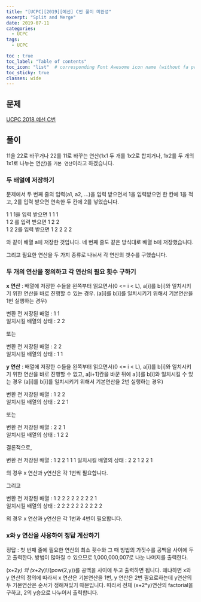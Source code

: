 ```yaml
---
title: "[UCPC][2019][예선] C번 풀이 미완성"
excerpt: "Split and Merge"
date: 2019-07-11
categories:
  - UCPC
tags:
  - UCPC

toc : true
toc_label: "Table of contents"
toc_icon: "list"  # corresponding Font Awesome icon name (without fa prefix)
toc_sticky: true
classes: wide  
---
```



## 문제

[UCPC 2018 예선 C번](https://www.acmicpc.net/problem/15902)

## 풀이

11을 22로 바꾸거나 22를 11로 바꾸는 연산(1x1 두 개를 1x2로 합치거나, 1x2를 두 개의 1x1로 나누는 연산)을 `기본 연산`이라고 하겠습니다.  

### 두 배열에 저장하기  

문제에서 두 번째 줄의 입력(a1, a2, ...)을 입력 받으면서 1을 입력받으면 한 칸에 1을 적고, 2를 입력 받으면 연속한 두 칸에 2를 넣었습니다.  

1 1 1을 입력 받으면 1 1 1  
1 2  를 입력 받으면 1 2 2  
1 2 2를 입력 받으면 1 2 2 2 2  

와 같이 배열 a에 저장한 것입니다. 네 번째 줄도 같은 방식대로 배열 b에 저장했습니다.

그리고 필요한 연산을 두 가지 종류로 나눠서 각 연산의 갯수를 구했습니다.  

### 두 개의 연산을 정의하고 각 연산의 필요 횟수 구하기

**x 연산** : 배열에 저장한 수들을 왼쪽부터 읽으면서(0 <= i < L), a[i]를 b[i]와 일치시키기 위한 연산을 바로 진행할 수 있는 경우. (a[i]를 b[i]를 일치시키기 위해서 기본연산을 1번 실행하는 경우)

변환 전 저장된 배열  : 1 1  
일치시킬 배열의 상태 : 2 2  

또는  

변환 전 저장된 배열  : 2 2  
일치시킬 배열의 상태 : 1 1  

**y 연산** : 배열에 저장한 수들을 왼쪽부터 읽으면서(0 <= i < L), a[i]를 b[i]와 일치시키기 위한 연산을 바로 진행할 수 없고, a[i+1]칸을 바꾼 뒤에 a[i]를 b[i]와 일치시킬 수 있는 경우
(a[i]를 b[i]를 일치시키기 위해서 기본연산을 2번 실행하는 경우)

변환 전 저장된 배열  : 1 2 2  
일치시킬 배열의 상태 : 2 2 1  

또는  

변환 전 저장된 배열  : 2 2 1  
일치시킬 배열의 상태 : 1 2 2  

결론적으로,  

변환 전 저장된 배열  : 1 2 2 1 1 1
일치시킬 배열의 상태 : 2 2 1 2 2 1  

의 경우 x 연산과 y연산은 각 1번씩 필요합니다.

그리고  

변환 전 저장된 배열  : 1 2 2 2 2 2 2 2 2 1  
일치시킬 배열의 상태 : 2 2 2 2 2 2 2 2 2 2  

의 경우 x 연산과 y연산은 각 1번과 4번이 필요합니다.  

### x와 y 연산을 사용하여 정답 계산하기

정답 : 첫 번째 줄에 필요한 연산의 최소 횟수와 그 때 방법의 가짓수를 공백을 사이에 두고 출력한다. 방법이 많아질 수 있으므로 1,000,000,007로 나눈 나머지를 출력한다.  

(x+2*y) 와 (x+2*y)!/(pow(2,y))를 공백을 사이에 두고 출력하면 됩니다. 왜냐하면 x와 y 연산의 정의에 따라서 x 연산은 기본연산을 1번, y 연산은 2번 필요로하는데 y연산의 두 기본연산은 순서가 정해져있기 때문입니다. 따라서 전체 (x+2*y)연산의 factorial을 구하고, 2의 y승으로 나누어서 출력합니다.  
